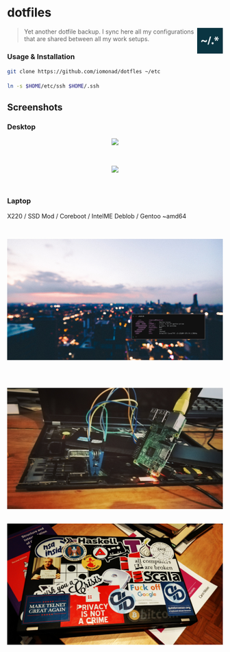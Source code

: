 # dotfiles

<a href="https://github.com/iomonad/iomonad.el"><img
  src="https://raw.githubusercontent.com/iomonad/dotfiles/master/.github/32.png" alt="Normalize Logo"
  width="60" height="60" align="right"></a>

  > Yet another dotfile backup. I sync here all my configurations that are shared between all my work setups.

### Usage & Installation

```bash
git clone https://github.com/iomonad/dotfles ~/etc

ln -s $HOME/etc/ssh $HOME/.ssh
```
## Screenshots

### Desktop

<p align="center">
  <img src="https://raw.githubusercontent.com/iomonad/dotfiles/master/.github/fakebusy.png"/>
</p> <br>

<p align="center">
  <img src="https://raw.githubusercontent.com/iomonad/dotfiles/master/.github/irc.png"/>
</p> <br>

### Laptop

X220 / SSD Mod / Coreboot / IntelME Deblob / Gentoo ~amd64

<br>
<p align="center">
  <img src="https://raw.githubusercontent.com/iomonad/dotfiles/master/.github/DIWXB.png"/>
</p> <br>

<p align="center">
  <img src="https://raw.githubusercontent.com/iomonad/dotfiles/master/.github/IMG_20180107_120412.jpg"/>
</p>

<p align="center">
  <img src="https://raw.githubusercontent.com/iomonad/dotfiles/master/.github/IMG_20180110_204938.jpg"/>
</p>
